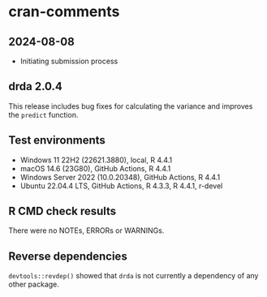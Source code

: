 # cran-comments

## 2024-08-08

- Initiating submission process

## drda 2.0.4

This release includes bug fixes for calculating the variance and improves the
`predict` function.

## Test environments

- Windows 11 22H2 (22621.3880), local, R 4.4.1
- macOS 14.6 (23G80), GitHub Actions, R 4.4.1
- Windows Server 2022 (10.0.20348), GitHub Actions, R 4.4.1
- Ubuntu 22.04.4 LTS, GitHub Actions, R 4.3.3, R 4.4.1, r-devel

## R CMD check results

There were no NOTEs, ERRORs or WARNINGs.

## Reverse dependencies

`devtools::revdep()` showed that `drda` is not currently a dependency of any
other package.
